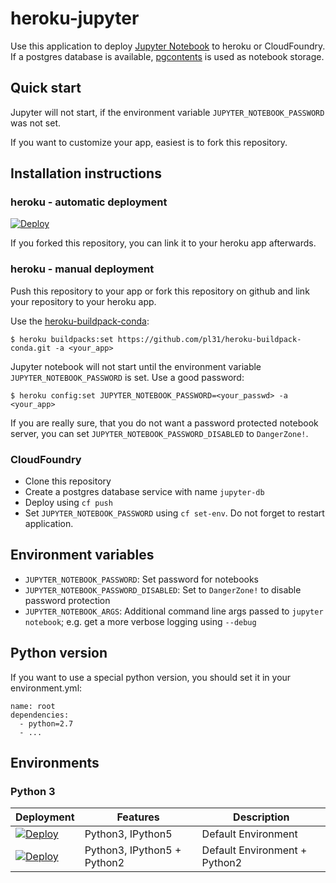 # heroku-jupyter

Use this application to deploy [Jupyter Notebook](https://jupyter.org/) to
heroku or CloudFoundry. If a postgres database is available,
[pgcontents](https://github.com/quantopian/pgcontents) is used as notebook
storage.

## Quick start

Jupyter will not start, if the environment variable `JUPYTER_NOTEBOOK_PASSWORD`
was not set.

If you want to customize your app, easiest is to fork this repository.

## Installation instructions

### heroku - automatic deployment

[![Deploy](https://www.herokucdn.com/deploy/button.svg)](https://heroku.com/deploy)

If you forked this repository, you can link it to your heroku app afterwards.

### heroku - manual deployment

Push this repository to your app or fork this repository on github and link your
repository to your heroku app.

Use the [heroku-buildpack-conda](https://github.com/pl31/heroku-buildpack-conda):
```
$ heroku buildpacks:set https://github.com/pl31/heroku-buildpack-conda.git -a <your_app>
```

Jupyter notebook will not start until the environment variable
`JUPYTER_NOTEBOOK_PASSWORD` is set. Use a good password:
```
$ heroku config:set JUPYTER_NOTEBOOK_PASSWORD=<your_passwd> -a <your_app>
```

If you are really sure, that you do not want a password protected notebook
server, you can set `JUPYTER_NOTEBOOK_PASSWORD_DISABLED` to `DangerZone!`.

### CloudFoundry

- Clone this repository
- Create a postgres database service with name `jupyter-db`
- Deploy using `cf push`
- Set `JUPYTER_NOTEBOOK_PASSWORD` using `cf set-env`. Do not forget to restart application.

## Environment variables

- `JUPYTER_NOTEBOOK_PASSWORD`: Set password for notebooks
- `JUPYTER_NOTEBOOK_PASSWORD_DISABLED`: Set to `DangerZone!` to disable password
  protection
- `JUPYTER_NOTEBOOK_ARGS`: Additional command line args passed to
  `jupyter notebook`; e.g. get a more verbose logging using `--debug`

## Python version

If you want to use a special python version, you should set it in your environment.yml:

```
name: root
dependencies:
  - python=2.7
  - ...
```

## Environments

### Python 3

| Deployment | Features | Description |
| ---------- | -------- | ----------- |
| [![Deploy](https://www.herokucdn.com/deploy/button.svg)](https://heroku.com/deploy?env[ENVIRONMENT_YML]=environments/default.yml) | Python3, IPython5 | Default Environment
| [![Deploy](https://www.herokucdn.com/deploy/button.svg)](https://heroku.com/deploy?env[ENVIRONMENT_YML]=environments/multi_kernel.yml&env[ADDITIONAL_ENVIRONMENT_YML]=environments/kernel/python2/python2.yml) | Python3, IPython5 + Python2 | Default Environment + Python2
